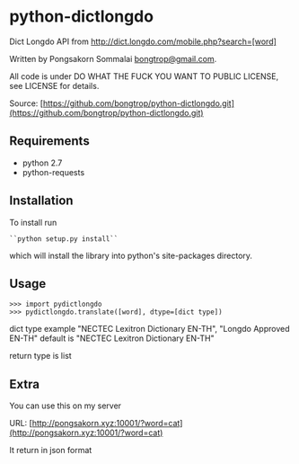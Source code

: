 # python-dictlongdo

Dict Longdo API from http://dict.longdo.com/mobile.php?search=[word]

Written by Pongsakorn Sommalai bongtrop@gmail.com.

All code is under DO WHAT THE FUCK YOU WANT TO PUBLIC LICENSE, see LICENSE for details.

Source: [https://github.com/bongtrop/python-dictlongdo.git](https://github.com/bongtrop/python-dictlongdo.git)

## Requirements

- python 2.7
- python-requests

## Installation

To install run

    ``python setup.py install``

which will install the library into python's site-packages directory.

## Usage
    >>> import pydictlongdo
    >>> pydictlongdo.translate([word], dtype=[dict type])

dict type example "NECTEC Lexitron Dictionary EN-TH", "Longdo Approved EN-TH" default is "NECTEC Lexitron Dictionary EN-TH"

return type is list

## Extra
You can use this on my server

URL: [http://pongsakorn.xyz:10001/?word=cat](http://pongsakorn.xyz:10001/?word=cat)

It return in json format
